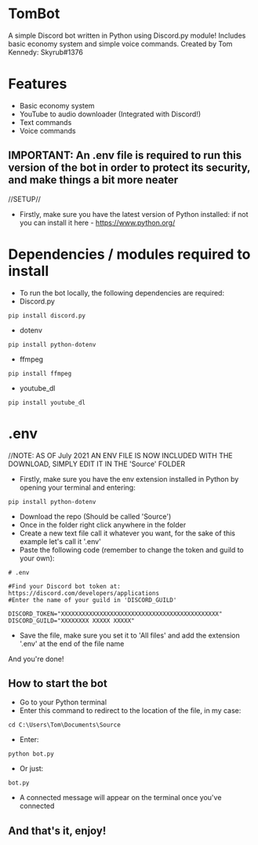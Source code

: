 # TomBot
A simple Discord bot written in Python using Discord.py module! Includes basic economy system and simple voice commands.
Created by Tom Kennedy: Skyrub#1376

# Features
- Basic economy system
- YouTube to audio downloader (Integrated with Discord!)
- Text commands
- Voice commands

IMPORTANT: An .env file is required to run this version of the bot in order to protect its security, and make things a bit more neater
---------------------------------------------------------------------------------------------------------------------------------------------------
//SETUP//
- Firstly, make sure you have the latest version of Python installed: if not you can install it here - https://www.python.org/
# Dependencies / modules required to install
- To run the bot locally, the following dependencies are required:
- Discord.py
```
pip install discord.py
```
- dotenv
```
pip install python-dotenv
```
- ffmpeg
```
pip install ffmpeg
```
- youtube_dl
```
pip install youtube_dl
```

# .env
//NOTE: AS OF July 2021 AN ENV FILE IS NOW INCLUDED WITH THE DOWNLOAD, SIMPLY EDIT IT IN THE 'Source' FOLDER
- Firstly, make sure you have the env extension installed in Python by opening your terminal and entering:
```
pip install python-dotenv
```

- Download the repo (Should be called 'Source')
- Once in the folder right click anywhere in the folder
- Create a new text file call it whatever you want, for the sake of this example let's call it '.env'
- Paste the following code (remember to change the token and guild to your own):
```
# .env

#Find your Discord bot token at: https://discord.com/developers/applications
#Enter the name of your guild in 'DISCORD_GUILD'

DISCORD_TOKEN="XXXXXXXXXXXXXXXXXXXXXXXXXXXXXXXXXXXXXXXXXXXXX"
DISCORD_GUILD="XXXXXXXX XXXXX XXXXX"
```
- Save the file, make sure you set it to 'All files' and add the extension '.env' at the end of the file name

And you're done!

How to start the bot
---------------------------------------------------------------------------------------------------------------------------------------------------
- Go to your Python terminal
- Enter this command to redirect to the location of the file, in my case:
```
cd C:\Users\Tom\Documents\Source
```
- Enter:
```
python bot.py
```
- Or just:
```
bot.py
```
- A connected message will appear on the terminal once you've connected

And that's it, enjoy!
---------------------------------------------------------------------------------------------------------------------------------------------------
